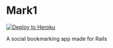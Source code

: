 Mark1
================

[![Deploy to Heroku](https://www.herokucdn.com/deploy/button.png)](https://heroku.com/deploy)

A social bookmarking app made for Rails